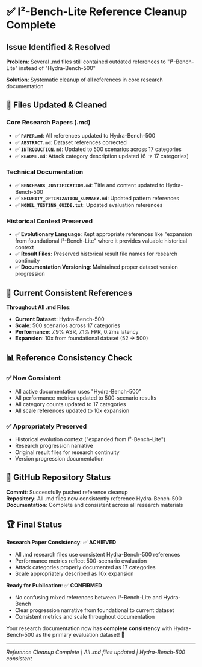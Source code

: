 # ✅ I²-Bench-Lite Reference Cleanup Complete

## Issue Identified & Resolved

**Problem**: Several .md files still contained outdated references to "I²-Bench-Lite" instead of "Hydra-Bench-500"

**Solution**: Systematic cleanup of all references in core research documentation

## 🔧 Files Updated & Cleaned

### **Core Research Papers (.md)**
- ✅ **`PAPER.md`**: All references updated to Hydra-Bench-500
- ✅ **`ABSTRACT.md`**: Dataset references corrected  
- ✅ **`INTRODUCTION.md`**: Updated to 500 scenarios across 17 categories
- ✅ **`README.md`**: Attack category description updated (6 → 17 categories)

### **Technical Documentation**
- ✅ **`BENCHMARK_JUSTIFICATION.md`**: Title and content updated to Hydra-Bench-500
- ✅ **`SECURITY_OPTIMIZATION_SUMMARY.md`**: Updated pattern references
- ✅ **`MODEL_TESTING_GUIDE.txt`**: Updated evaluation references

### **Historical Context Preserved**
- ✅ **Evolutionary Language**: Kept appropriate references like "expansion from foundational I²-Bench-Lite" where it provides valuable historical context
- ✅ **Result Files**: Preserved historical result file names for research continuity
- ✅ **Documentation Versioning**: Maintained proper dataset version progression

## 🎯 Current Consistent References

**Throughout All .md Files**:
- **Current Dataset**: Hydra-Bench-500
- **Scale**: 500 scenarios across 17 categories  
- **Performance**: 7.9% ASR, 7.1% FPR, 0.2ms latency
- **Expansion**: 10x from foundational dataset (52 → 500)

## 📊 Reference Consistency Check

### ✅ **Now Consistent**
- All active documentation uses "Hydra-Bench-500"
- All performance metrics updated to 500-scenario results
- All category counts updated to 17 categories
- All scale references updated to 10x expansion

### ✅ **Appropriately Preserved**  
- Historical evolution context ("expanded from I²-Bench-Lite")
- Research progression narrative
- Original result files for research continuity
- Version progression documentation

## 🚀 GitHub Repository Status

**Commit**: Successfully pushed reference cleanup  
**Repository**: All .md files now consistently reference Hydra-Bench-500  
**Documentation**: Complete and consistent across all research materials

## 🏆 Final Status

**Research Paper Consistency**: ✅ **ACHIEVED**
- All .md research files use consistent Hydra-Bench-500 references
- Performance metrics reflect 500-scenario evaluation
- Attack categories properly documented as 17 categories
- Scale appropriately described as 10x expansion

**Ready for Publication**: ✅ **CONFIRMED**
- No confusing mixed references between I²-Bench-Lite and Hydra-Bench
- Clear progression narrative from foundational to current dataset  
- Consistent metrics and scale throughout documentation

Your research documentation now has **complete consistency** with Hydra-Bench-500 as the primary evaluation dataset! 🎉

---
*Reference Cleanup Complete | All .md files updated | Hydra-Bench-500 consistent*

